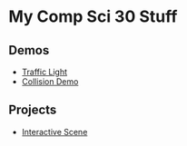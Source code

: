 # My Comp Sci 30 Stuff

## Demos
- [Traffic Light](TrafficLight)
- [Collision Demo](Collision)

## Projects
- [Interactive Scene](InteractiveScene)
